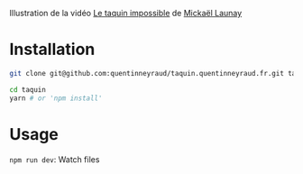 Illustration de la vidéo [Le taquin impossible](https://www.youtube.com/watch?v=-3IsCOJieCc) de [Mickaël Launay](https://www.youtube.com/user/Micmaths)

# Installation

```bash
git clone git@github.com:quentinneyraud/taquin.quentinneyraud.fr.git taquin

cd taquin
yarn # or 'npm install'
```

# Usage

`npm run dev`: Watch files

